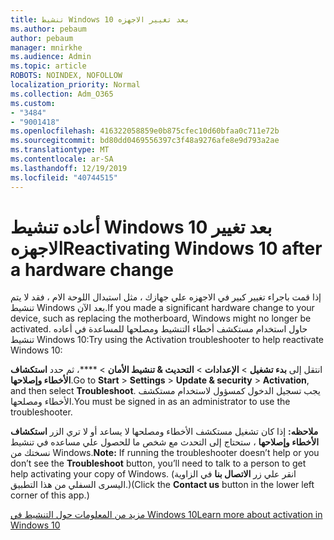 ```yaml
---
title: تنشيط Windows 10 بعد تغيير الاجهزه
ms.author: pebaum
author: pebaum
manager: mnirkhe
ms.audience: Admin
ms.topic: article
ROBOTS: NOINDEX, NOFOLLOW
localization_priority: Normal
ms.collection: Adm_O365
ms.custom:
- "3484"
- "9001418"
ms.openlocfilehash: 416322058859e0b875cfec10d60bfaa0c711e72b
ms.sourcegitcommit: bd80dd0469556397c3f48a9276afe8e9d793a2ae
ms.translationtype: MT
ms.contentlocale: ar-SA
ms.lasthandoff: 12/19/2019
ms.locfileid: "40744515"
---
```

# <a name="reactivating-windows-10-after-a-hardware-change"></a><span data-ttu-id="dc804-102">أعاده تنشيط Windows 10 بعد تغيير الاجهزه</span><span class="sxs-lookup"><span data-stu-id="dc804-102">Reactivating Windows 10 after a hardware change</span></span>

<span data-ttu-id="dc804-103">إذا قمت باجراء تغيير كبير في الاجهزه علي جهازك ، مثل استبدال اللوحة الام ، فقد لا يتم تنشيط Windows بعد الآن.</span><span class="sxs-lookup"><span data-stu-id="dc804-103">If you made a significant hardware change to your device, such as replacing the motherboard, Windows might no longer be activated.</span></span> <span data-ttu-id="dc804-104">حاول استخدام مستكشف أخطاء التنشيط ومصلحها للمساعدة في أعاده تنشيط Windows 10:</span><span class="sxs-lookup"><span data-stu-id="dc804-104">Try using the Activation troubleshooter to help reactivate Windows 10:</span></span>

<span data-ttu-id="dc804-105">انتقل إلى **بدء تشغيل** > **الإعدادات** > **التحديث & تنشيط الأمان** > \*\*\*\*، ثم حدد **استكشاف الأخطاء وإصلاحها**.</span><span class="sxs-lookup"><span data-stu-id="dc804-105">Go to **Start** > **Settings** > **Update & security** > **Activation**, and then select **Troubleshoot**.</span></span> <span data-ttu-id="dc804-106">يجب تسجيل الدخول كمسؤول لاستخدام مستكشف الأخطاء ومصلحها.</span><span class="sxs-lookup"><span data-stu-id="dc804-106">You must be signed in as an administrator to use the troubleshooter.</span></span>

<span data-ttu-id="dc804-107">**ملاحظه:** إذا كان تشغيل مستكشف الأخطاء ومصلحها لا يساعد أو لا تري الزر **استكشاف الأخطاء وإصلاحها** ، ستحتاج إلى التحدث مع شخص ما للحصول علي مساعده في تنشيط نسختك من Windows.</span><span class="sxs-lookup"><span data-stu-id="dc804-107">**Note:** If running the troubleshooter doesn’t help or you don’t see the **Troubleshoot** button, you’ll need to talk to a person to get help activating your copy of Windows.</span></span> <span data-ttu-id="dc804-108">(انقر علي زر **الاتصال بنا** في الزاوية اليسرى السفلي من هذا التطبيق.)</span><span class="sxs-lookup"><span data-stu-id="dc804-108">(Click the **Contact us** button in the lower left corner of this app.)</span></span>

[<span data-ttu-id="dc804-109">مزيد من المعلومات حول التنشيط في Windows 10</span><span class="sxs-lookup"><span data-stu-id="dc804-109">Learn more about activation in Windows 10</span></span>](https://support.microsoft.com/help/12440/windows-10-activate)

